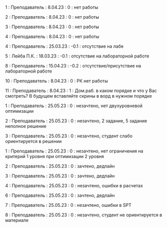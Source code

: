 1 : Преподаватель : 8.04.23 : 0 : нет работы

2 : Преподаватель : 8.04.23 : 0 : нет работы

3 : Преподаватель : 8.04.23 : 0 : нет работы

4 : Преподаватель : 8.04.23 : 0 : нет работы

4 : Преподаватель : 25.03.23 : -0.1 : отсутствие на лабе

5 : Лейба П.К. : 18.03.23 : -0.1 : отсутствие на лабораторной работе

8 : Преподаватель : 15.04.23 : -0.2 : отсутствие/присутствие на лабораторной работе

10 : Преподаватель : 8.04.23 : 0 : РК нет работы

11 : Преподаватель : 8.04.23 : 1 : Дом.раб. в каком порядке и что у Вас смотреть? В будущем вставляйте скрины в ворд в нужном порядке

1 : Преподаватель : 25.05.23 : 0 : незачтено, нет двухуровневой оптимизации

2 : Преподаватель : 25.05.23 : 0 : незачтено, 2 задание, 5 задание неполное решение

3 : Преподаватель : 25.05.23 : 0 : незачтено, студент слабо ориентируется в решении

1 : Преподаватель : 25.05.23 : 0 : незачтено, нет ограничения на критерий 1 уровня при оптимизации 2 уровня

2 : Преподаватель : 25.05.23 : 0 : зачтено, дедлайн

3 : Преподаватель : 25.05.23 : 0 : зачтено, дедлайн

4 : Преподаватель : 25.05.23 : 0 : незачтено, ошибки в расчетах

6 : Преподаватель : 25.05.23 : 0 : зачтено, дедлайн

7 : Преподаватель : 25.05.23 : 0 : незачтено, ошибки в SPT

8 : Преподаватель : 25.05.23 : 0 : незачтено, студент не ориентируется в материале



